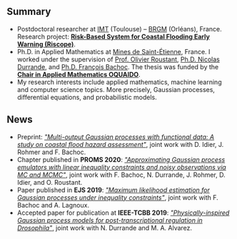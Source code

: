 ## Summary
- Postdoctoral researcher at [IMT](https://www.math.univ-toulouse.fr/) (Toulouse) – [BRGM](https://www.brgm.fr/) (Orléans), France. Research project: [**Risk-Based System for Coastal Flooding Early Warning (Riscope)**](https://perso.math.univ-toulouse.fr/riscope/).
- Ph.D. in Applied Mathematics at [Mines de Saint-Étienne](https://www.mines-stetienne.fr/), France. I worked under the supervision of [Prof. Olivier Roustant](https://olivier-roustant.fr/), [Ph.D. Nicolas Durrande](https://sites.google.com/site/nicolasdurrandehomepage/), and [Ph.D. François Bachoc](https://www.math.univ-toulouse.fr/~fbachoc/). The thesis was funded by the [**Chair in Applied Mathematics OQUAIDO**](https://oquaido.emse.fr/).
- My research interests include applied mathematics, machine learning and computer science topics. More precisely, Gaussian processes, differential equations, and probabilistic models.

## News
- Preprint: [*"Multi-output Gaussian processes with functional data: A study on coastal flood hazard assessment"*](https://arxiv.org/abs/2007.14052), joint work with D. Idier, J. Rohmer and F. Bachoc.
- Chapter published in **PROMS 2020**: [*"Approximating Gaussian process emulators with linear inequality constraints and noisy observations via MC and MCMC"*](http://dx.doi.org/10.1007/978-3-030-43465-6_18), joint work with F. Bachoc, N. Durrande, J. Rohmer, D. Idier, and O. Roustant.
- Paper published in **EJS 2019**: [*"Maximum likelihood estimation for Gaussian processes under inequality constraints"*](https://doi.org/10.1214/19-EJS1587), joint work with F. Bachoc and A. Lagnoux.
- Accepted paper for publication at **IEEE-TCBB 2019**: [*"Physically-inspired Gaussian process models for post-transcriptional regulation in Drosophila"*](https://ieeexplore.ieee.org/document/8723187), joint work with N. Durrande and M. A. Alvarez.

